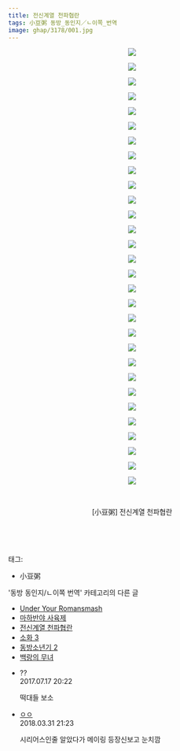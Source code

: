 ```yaml
---
title: 전신계열 천파협란
tags: 小豆粥 동방_동인지／ㄴ이쪽_번역
image: ghap/3178/001.jpg
---
```

<div class="article">
<p style="text-align: center; clear: none; float: none;"><img src="{{ site.nasurl }}/ghap/3178/001.jpg"/></p>
<p style="text-align: center; clear: none; float: none;"><img src="{{ site.nasurl }}/ghap/3178/002.jpg"/></p>
<p style="text-align: center; clear: none; float: none;"><img src="{{ site.nasurl }}/ghap/3178/003.jpg"/></p>
<p style="text-align: center; clear: none; float: none;"><img src="{{ site.nasurl }}/ghap/3178/004.jpg"/></p>
<p style="text-align: center; clear: none; float: none;"><img src="{{ site.nasurl }}/ghap/3178/005.jpg"/></p>
<p style="text-align: center; clear: none; float: none;"><img src="{{ site.nasurl }}/ghap/3178/006.jpg"/></p>
<p style="text-align: center; clear: none; float: none;"><img src="{{ site.nasurl }}/ghap/3178/007.jpg"/></p>
<p style="text-align: center; clear: none; float: none;"><img src="{{ site.nasurl }}/ghap/3178/008.jpg"/></p>
<p style="text-align: center; clear: none; float: none;"><img src="{{ site.nasurl }}/ghap/3178/009.jpg"/></p>
<p style="text-align: center; clear: none; float: none;"><img src="{{ site.nasurl }}/ghap/3178/010.jpg"/></p>
<p style="text-align: center; clear: none; float: none;"><img src="{{ site.nasurl }}/ghap/3178/011.jpg"/></p>
<p style="text-align: center; clear: none; float: none;"><img src="{{ site.nasurl }}/ghap/3178/012.jpg"/></p>
<p style="text-align: center; clear: none; float: none;"><img src="{{ site.nasurl }}/ghap/3178/013.jpg"/></p>
<p style="text-align: center; clear: none; float: none;"><img src="{{ site.nasurl }}/ghap/3178/014.jpg"/></p>
<p style="text-align: center; clear: none; float: none;"><img src="{{ site.nasurl }}/ghap/3178/015.jpg"/></p>
<p style="text-align: center; clear: none; float: none;"><img src="{{ site.nasurl }}/ghap/3178/016.jpg"/></p>
<p style="text-align: center; clear: none; float: none;"><img src="{{ site.nasurl }}/ghap/3178/017.jpg"/></p>
<p style="text-align: center; clear: none; float: none;"><img src="{{ site.nasurl }}/ghap/3178/018.jpg"/></p>
<p style="text-align: center; clear: none; float: none;"><img src="{{ site.nasurl }}/ghap/3178/019.jpg"/></p>
<p style="text-align: center; clear: none; float: none;"><img src="{{ site.nasurl }}/ghap/3178/020.jpg"/></p>
<p style="text-align: center; clear: none; float: none;"><img src="{{ site.nasurl }}/ghap/3178/021.jpg"/></p>
<p style="text-align: center; clear: none; float: none;"><img src="{{ site.nasurl }}/ghap/3178/022.jpg"/></p>
<p style="text-align: center; clear: none; float: none;"><img src="{{ site.nasurl }}/ghap/3178/023.jpg"/></p>
<p style="text-align: center; clear: none; float: none;"><img src="{{ site.nasurl }}/ghap/3178/024.jpg"/></p>
<p style="text-align: center; clear: none; float: none;"><img src="{{ site.nasurl }}/ghap/3178/025.jpg"/></p>
<p style="text-align: center; clear: none; float: none;"><img src="{{ site.nasurl }}/ghap/3178/026.jpg"/></p>
<p style="text-align: center; clear: none; float: none;"><img src="{{ site.nasurl }}/ghap/3178/027.jpg"/></p>
<p style="text-align: center; clear: none; float: none;"><img src="{{ site.nasurl }}/ghap/3178/028.jpg"/></p>
<p style="text-align: center; clear: none; float: none;"><img src="{{ site.nasurl }}/ghap/3178/029.jpg"/></p>
<p style="text-align: center; clear: none; float: none;"><img src="{{ site.nasurl }}/ghap/3178/030.jpg"/></p>
<p style="text-align: center; clear: none; float: none;"><br/></p>
<p style="text-align: center; clear: none; float: none;">[小豆粥] 전신계열 천파협란</p>
<p style="text-align: center; clear: none; float: none;"><br/></p>
<p><br/></p>
</div><div class="tagTrail">
<p>태그: </p>
<ul>
<li>小豆粥</li>
</ul>
</div><div class="another">
<p>'동방 동인지/ㄴ이쪽 번역' 카테고리의 다른 글</p>
<ul>
<li><a href="/2017-04-18-ghap_3181">Under Your Romansmash</a></li>
<li><a href="/2017-04-08-ghap_3179">마하반야 사육제</a></li>
<li><a href="/2017-04-05-ghap_3178">전신계열 천파협란</a></li>
<li><a href="/2017-03-27-ghap_3176">소화 3</a></li>
<li><a href="/2017-03-24-ghap_3175">동방소년기 2</a></li>
<li><a href="/2017-03-22-ghap_3174">백랑의 무녀</a></li>
</ul>
</div><div class="cb_module cb_fluid">
<div class="cb_wrt cb_profile">
<div class="comment">
<ul>
<li class="cb_thumb_off" id="comment15037931">
<div class="cb_comment_area">
<div class="cb_info_area">
<div class="cb_section">
<span class="cb_nick_name">??</span>
</div>
<div class="cb_section">
<span class="cb_date">2017.07.17 20:22 </span>
</div>
</div>
<div class="cb_dsc_comment">
<p class="cb_dsc">
											떡대들 보소
										</p>
</div>
</div></li>
<li class="cb_thumb_off" id="comment15231035">
<div class="cb_comment_area">
<div class="cb_info_area">
<div class="cb_section">
<span class="cb_nick_name"> <a href="http://http:" onclick="return openLinkInNewWindow(this)">ㅇㅇ</a></span>
</div>
<div class="cb_section">
<span class="cb_date">2018.03.31 21:23 </span>
</div>
</div>
<div class="cb_dsc_comment">
<p class="cb_dsc">
											시리어스인줄 알았다가 메이링 등장신보고 눈치깜
										</p>
</div>
</div></li>
</ul>
</div>
</div><!-- commentList close -->
</div>